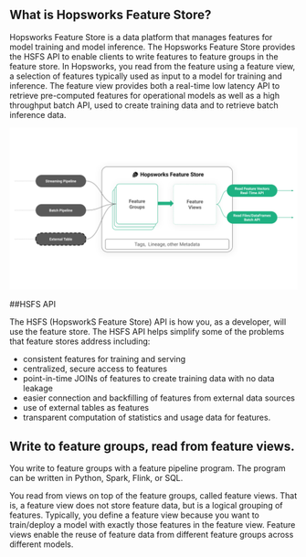 <a name="what"></a>
## What is Hopsworks Feature Store?

Hopsworks Feature Store is a data platform that manages features for model training and model inference. The Hopsworks Feature Store provides the HSFS API to enable clients to write features to feature groups in the feature store. In Hopsworks, you read from the feature using a feature view, a selection of features typically used as input to a model for training and inference. The feature view provides both a real-time low latency API to retrieve pre-computed features for operational models as well as a high throughput batch API, used to create training data and to retrieve batch inference data.

<img src="../../assets/images/concepts/fs/architecture.svg">

##HSFS API


The HSFS (HopsworkS Feature Store) API is how you, as a developer, will use the feature store.
The HSFS API helps simplify some of the problems that feature stores address including:

 - consistent features for training and serving
 - centralized, secure access to features
 - point-in-time JOINs of features to create training data with no data leakage
 - easier connection and backfilling of features from external data sources
 - use of external tables as features
 - transparent computation of statistics and usage data for features.

## Write to feature groups, read from feature views.
You write to feature groups with a feature pipeline program. The program can be written in Python, Spark, Flink, or SQL.

You read from views on top of the feature groups, called feature views. That is, a feature view does not store feature data, but is a logical grouping of features. Typically, you define a feature view because you want to train/deploy a model with exactly those features in the feature view. Feature views enable the reuse of feature data from different feature groups across different models.